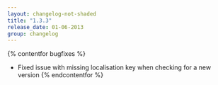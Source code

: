 ```yaml
---
layout: changelog-not-shaded
title: "1.3.3"
release_date: 01-06-2013
group: changelog
---
```


{% contentfor bugfixes %}
* Fixed issue with missing localisation key when checking for a new version
{% endcontentfor %}